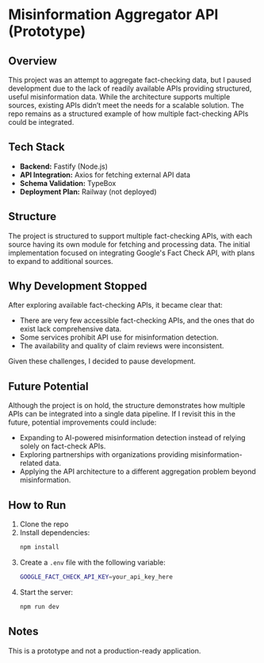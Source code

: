 # Misinformation Aggregator API (Prototype)

## Overview

This project was an attempt to aggregate fact-checking data, but I paused development due to the lack of readily available APIs providing structured, useful misinformation data. While the architecture supports multiple sources, existing APIs didn’t meet the needs for a scalable solution. The repo remains as a structured example of how multiple fact-checking APIs could be integrated.

## Tech Stack

- **Backend:** Fastify (Node.js)
- **API Integration:** Axios for fetching external API data
- **Schema Validation:** TypeBox
- **Deployment Plan:** Railway (not deployed)

## Structure

The project is structured to support multiple fact-checking APIs, with each source having its own module for fetching and processing data. The initial implementation focused on integrating Google's Fact Check API, with plans to expand to additional sources.

## Why Development Stopped

After exploring available fact-checking APIs, it became clear that:

- There are very few accessible fact-checking APIs, and the ones that do exist lack comprehensive data.
- Some services prohibit API use for misinformation detection.
- The availability and quality of claim reviews were inconsistent.

Given these challenges, I decided to pause development.

## Future Potential

Although the project is on hold, the structure demonstrates how multiple APIs can be integrated into a single data pipeline. If I revisit this in the future, potential improvements could include:

- Expanding to AI-powered misinformation detection instead of relying solely on fact-check APIs.
- Exploring partnerships with organizations providing misinformation-related data.
- Applying the API architecture to a different aggregation problem beyond misinformation.

## How to Run

1. Clone the repo
2. Install dependencies:
   ```sh
   npm install
   ```
3. Create a `.env` file with the following variable:
   ```sh
   GOOGLE_FACT_CHECK_API_KEY=your_api_key_here
   ```
4. Start the server:
   ```sh
   npm run dev
   ```

## Notes

This is a prototype and not a production-ready application.
